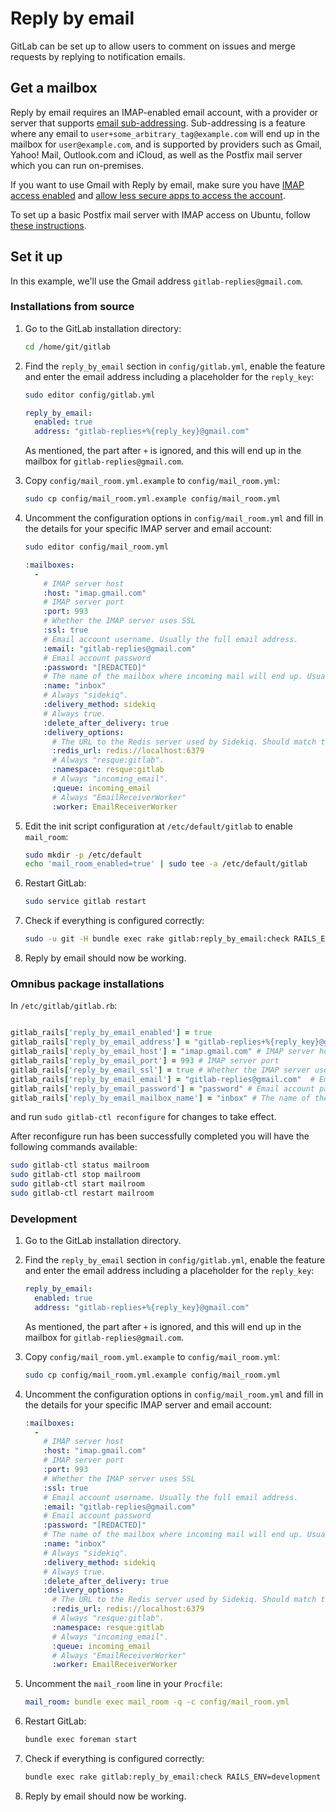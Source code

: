 # Reply by email

GitLab can be set up to allow users to comment on issues and merge requests by replying to notification emails.

## Get a mailbox

Reply by email requires an IMAP-enabled email account, with a provider or server that supports [email sub-addressing](https://en.wikipedia.org/wiki/Email_address#Sub-addressing). Sub-addressing is a feature where any email to `user+some_arbitrary_tag@example.com` will end up in the mailbox for `user@example.com`, and is supported by providers such as Gmail, Yahoo! Mail, Outlook.com and iCloud, as well as the Postfix mail server which you can run on-premises.

If you want to use Gmail with Reply by email, make sure you have [IMAP access enabled](https://support.google.com/mail/troubleshooter/1668960?hl=en#ts=1665018) and [allow less secure apps to access the account](https://support.google.com/accounts/answer/6010255).

To set up a basic Postfix mail server with IMAP access on Ubuntu, follow [these instructions](./postfix.md).

## Set it up

In this example, we'll use the Gmail address `gitlab-replies@gmail.com`.

### Installations from source

1. Go to the GitLab installation directory:

    ```sh
    cd /home/git/gitlab
    ```

1. Find the `reply_by_email` section in `config/gitlab.yml`, enable the feature and enter the email address including a placeholder for the `reply_key`:

    ```sh
    sudo editor config/gitlab.yml
    ```

    ```yaml
    reply_by_email:
      enabled: true
      address: "gitlab-replies+%{reply_key}@gmail.com"
    ```

    As mentioned, the part after `+` is ignored, and this will end up in the mailbox for `gitlab-replies@gmail.com`.

2. Copy `config/mail_room.yml.example` to `config/mail_room.yml`:

    ```sh
    sudo cp config/mail_room.yml.example config/mail_room.yml
    ```

3. Uncomment the configuration options in `config/mail_room.yml` and fill in the details for your specific IMAP server and email account:

    ```sh
    sudo editor config/mail_room.yml
    ```

    ```yaml
    :mailboxes:
      -
        # IMAP server host
        :host: "imap.gmail.com"
        # IMAP server port
        :port: 993
        # Whether the IMAP server uses SSL
        :ssl: true
        # Email account username. Usually the full email address.
        :email: "gitlab-replies@gmail.com"
        # Email account password
        :password: "[REDACTED]"
        # The name of the mailbox where incoming mail will end up. Usually "inbox".
        :name: "inbox"
        # Always "sidekiq".
        :delivery_method: sidekiq
        # Always true.
        :delete_after_delivery: true
        :delivery_options:
          # The URL to the Redis server used by Sidekiq. Should match the URL in config/resque.yml.
          :redis_url: redis://localhost:6379
          # Always "resque:gitlab".
          :namespace: resque:gitlab
          # Always "incoming_email".
          :queue: incoming_email
          # Always "EmailReceiverWorker"
          :worker: EmailReceiverWorker
    ```

5. Edit the init script configuration at `/etc/default/gitlab` to enable `mail_room`:

    ```sh
    sudo mkdir -p /etc/default
    echo 'mail_room_enabled=true' | sudo tee -a /etc/default/gitlab
    ```

6. Restart GitLab:

    ```sh
    sudo service gitlab restart
    ```

7. Check if everything is configured correctly:

    ```sh
    sudo -u git -H bundle exec rake gitlab:reply_by_email:check RAILS_ENV=production
    ```

8. Reply by email should now be working.

### Omnibus package installations

In `/etc/gitlab/gitlab.rb`:

```ruby

gitlab_rails['reply_by_email_enabled'] = true
gitlab_rails['reply_by_email_address'] = "gitlab-replies+%{reply_key}@gmail.com"
gitlab_rails['reply_by_email_host'] = "imap.gmail.com" # IMAP server host
gitlab_rails['reply_by_email_port'] = 993 # IMAP server port
gitlab_rails['reply_by_email_ssl'] = true # Whether the IMAP server uses SSL
gitlab_rails['reply_by_email_email'] = "gitlab-replies@gmail.com"  # Email account username. Usually the full email address.
gitlab_rails['reply_by_email_password'] = "password" # Email account password
gitlab_rails['reply_by_email_mailbox_name'] = "inbox" # The name of the mailbox where incoming mail will end up.
```

and run `sudo gitlab-ctl reconfigure` for changes to take effect.

After reconfigure run has been successfully completed you will have the following commands available:

```bash
sudo gitlab-ctl status mailroom
sudo gitlab-ctl stop mailroom
sudo gitlab-ctl start mailroom
sudo gitlab-ctl restart mailroom
```

### Development

1. Go to the GitLab installation directory.

1. Find the `reply_by_email` section in `config/gitlab.yml`, enable the feature and enter the email address including a placeholder for the `reply_key`:

    ```yaml
    reply_by_email:
      enabled: true
      address: "gitlab-replies+%{reply_key}@gmail.com"
    ```

    As mentioned, the part after `+` is ignored, and this will end up in the mailbox for `gitlab-replies@gmail.com`.

2. Copy `config/mail_room.yml.example` to `config/mail_room.yml`:

    ```sh
    sudo cp config/mail_room.yml.example config/mail_room.yml
    ```

3. Uncomment the configuration options in `config/mail_room.yml` and fill in the details for your specific IMAP server and email account:

    ```yaml
    :mailboxes:
      -
        # IMAP server host
        :host: "imap.gmail.com"
        # IMAP server port
        :port: 993
        # Whether the IMAP server uses SSL
        :ssl: true
        # Email account username. Usually the full email address.
        :email: "gitlab-replies@gmail.com"
        # Email account password
        :password: "[REDACTED]"
        # The name of the mailbox where incoming mail will end up. Usually "inbox".
        :name: "inbox"
        # Always "sidekiq".
        :delivery_method: sidekiq
        # Always true.
        :delete_after_delivery: true
        :delivery_options:
          # The URL to the Redis server used by Sidekiq. Should match the URL in config/resque.yml.
          :redis_url: redis://localhost:6379
          # Always "resque:gitlab".
          :namespace: resque:gitlab
          # Always "incoming_email".
          :queue: incoming_email
          # Always "EmailReceiverWorker"
          :worker: EmailReceiverWorker
    ```

4. Uncomment the `mail_room` line in your `Procfile`:

    ```yaml
    mail_room: bundle exec mail_room -q -c config/mail_room.yml
    ```

6. Restart GitLab:

    ```sh
    bundle exec foreman start
    ```

7. Check if everything is configured correctly:

    ```sh
    bundle exec rake gitlab:reply_by_email:check RAILS_ENV=development
    ```

8. Reply by email should now be working.

